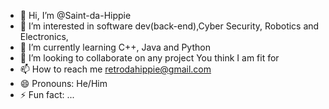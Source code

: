 - 👋 Hi, I’m @Saint-da-Hippie
- 👀 I’m interested in software dev(back-end),Cyber Security, Robotics and Electronics, 
- 🌱 I’m currently learning C++, Java and Python
- 💞️ I’m looking to collaborate on any project You think I am fit for
- 📫 How to reach me retrodahippie@gmail.com
- 😄 Pronouns: He/Him
- ⚡ Fun fact: ...

<!---
Saint-da-Hippie/Saint-da-Hippie is a ✨ special ✨ repository because its `README.md` (this file) appears on your GitHub profile.
You can click the Preview link to take a look at your changes.
--->
